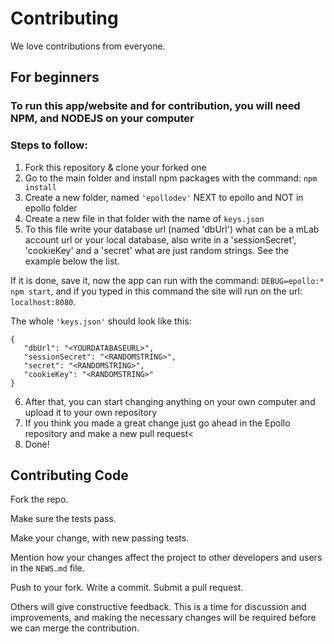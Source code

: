 # Contributing

We love contributions from everyone.

## For beginners

### To run this app/website and for contribution, you will need NPM, and NODEJS on your computer

### Steps to follow:
1. Fork this repository & clone your forked one
2. Go to the main folder and install npm packages with the command: ```npm install```
3. Create a new folder, named ```'epollodev'``` NEXT to epollo and NOT in epollo folder
4. Create a new file in that folder with the name of ```keys.json```
5. To this file write your database url (named 'dbUrl') what can be a mLab account url or your local database,
also write in a 'sessionSecret', 'cookieKey' and a 'secret' what are just random strings. See the example below the list.

If it is done, save it, now the app can run with the command: ```DEBUG=epollo:* npm start```, and if you typed in this command the site will run on the url: ```localhost:8080```.

The whole ```'keys.json'``` should look like this:
```
{
   "dbUrl": "<YOURDATABASEURL>",
   "sessionSecret": "<RANDOMSTRING>",
   "secret": "<RANDOMSTRING>",
   "cookieKey": "<RANDOMSTRING>"
}
```

6. After that, you can start changing anything on your own computer and upload it to your own repository
7. If you think you made a great change just go ahead in the Epollo repository and make a new pull request<
8. Done!

## Contributing Code

Fork the repo.

Make sure the tests pass.

Make your change, with new passing tests.

Mention how your changes affect the project to other developers and users in the
`NEWS.md` file.

Push to your fork. Write a commit. Submit a pull request.

Others will give constructive feedback.
This is a time for discussion and improvements,
and making the necessary changes will be required before we can
merge the contribution.
